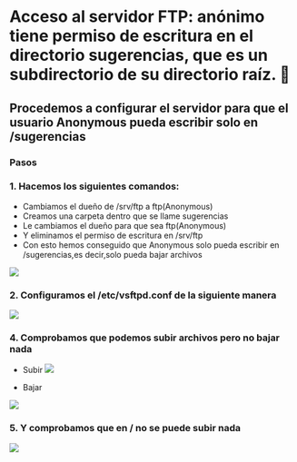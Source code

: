 # Acceso al servidor FTP: anónimo tiene permiso de escritura en el directorio sugerencias, que es un subdirectorio de su directorio raíz. 📄
## Procedemos a configurar el servidor para que el usuario Anonymous pueda escribir solo en /sugerencias

### Pasos

### 1. Hacemos los siguientes comandos:

* Cambiamos el dueño de /srv/ftp a ftp(Anonymous)
* Creamos una carpeta dentro que se llame sugerencias
* Le cambiamos el dueño para que sea ftp(Anonymous)
* Y eliminamos el permiso de escritura en /srv/ftp
* Con esto hemos conseguido que Anonymous solo pueda escribir en /sugerencias,es decir,solo pueda bajar archivos

![](https://github.com/jesusromero92/vsftpd/blob/main/Fotos/7.2.png)

### 2. Configuramos el /etc/vsftpd.conf de la siguiente manera

![](https://github.com/jesusromero92/vsftpd/blob/main/Fotos/7.3.png)

### 4. Comprobamos que podemos subir archivos pero no bajar nada

* Subir
![](https://github.com/jesusromero92/vsftpd/blob/main/Fotos/7.4.png)

* Bajar

![](https://github.com/jesusromero92/vsftpd/blob/main/Fotos/7.5.png)

### 5. Y comprobamos que en / no se puede subir nada

![](https://github.com/jesusromero92/vsftpd/blob/main/Fotos/7.6.png)





